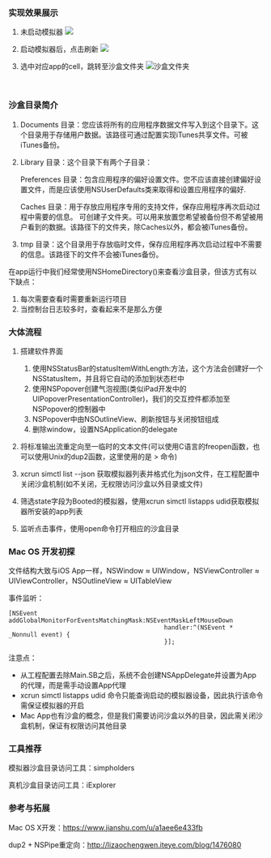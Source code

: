 ### 实现效果展示

1. 未启动模拟器   ![](https://ws4.sinaimg.cn/large/006tKfTcgy1ft1pvtridbj302s036wed.jpg) 

2. 启动模拟器后，点击刷新   ![](https://ws1.sinaimg.cn/large/006tKfTcgy1ft1py3xhpfj302s033wed.jpg)

3. 选中对应app的cell，跳转至沙盒文件夹   ![沙盒文件夹](https://ws1.sinaimg.cn/large/006tKfTcgy1frbv2pxllgj305k035wf0.jpg)

   ​    
### 沙盒目录简介

1. Documents 目录：您应该将所有的应用程序数据文件写入到这个目录下。这个目录用于存储用户数据。该路径可通过配置实现iTunes共享文件。可被iTunes备份。 

2. Library 目录：这个目录下有两个子目录： 

   Preferences 目录：包含应用程序的偏好设置文件。您不应该直接创建偏好设置文件，而是应该使用NSUserDefaults类来取得和设置应用程序的偏好. 

   Caches 目录：用于存放应用程序专用的支持文件，保存应用程序再次启动过程中需要的信息。  可创建子文件夹。可以用来放置您希望被备份但不希望被用户看到的数据。该路径下的文件夹，除Caches以外，都会被iTunes备份。 

3. tmp 目录：这个目录用于存放临时文件，保存应用程序再次启动过程中不需要的信息。该路径下的文件不会被iTunes备份。 

在app运行中我们经常使用NSHomeDirectory()来查看沙盒目录，但该方式有以下缺点：

1. 每次需要查看时需要重新运行项目
2. 当控制台日志较多时，查看起来不是那么方便



### 大体流程

1. 搭建软件界面

   1. 使用NSStatusBar的statusItemWithLength:方法，这个方法会创建好一个NSStatusItem，并且将它自动的添加到状态栏中
   2. 使用NSPopover创建气泡视图(类似iPad开发中的UIPopoverPresentationController)，我们的交互控件都添加至NSPopover的控制器中
   3. NSPopover中由NSOutlineView、刷新按钮与关闭按钮组成
   4. 删除window，设置NSApplication的delegate
2. 将标准输出流重定向至一临时的文本文件(可以使用C语言的freopen函数，也可以使用Unix的dup2函数，这里使用的是 > 命令)
3. xcrun simctl list --json 获取模拟器列表并格式化为json文件，在工程配置中关闭沙盒机制(如不关闭，无权限访问沙盒以外目录或文件)
4. 筛选state字段为Booted的模拟器，使用xcrun simctl listapps udid获取模拟器所安装的app列表
5. 监听点击事件，使用open命令打开相应的沙盒目录


### Mac OS 开发初探

文件结构大致与iOS App一样，NSWindow  ≈ UIWindow，NSViewController ≈ UIViewController，NSOutlineView ≈ UITableView

事件监听：

```objc
[NSEvent addGlobalMonitorForEventsMatchingMask:NSEventMaskLeftMouseDown 
                                           handler:^(NSEvent * _Nonnull event) {
                                           }];
```

注意点：

- 从工程配置去除Main.SB之后，系统不会创建NSAppDelegate并设置为App的代理，而是需手动设置App代理
- xcrun simctl listapps udid 命令只能查询启动的模拟器设备，因此执行该命令需保证模拟器的开启
- Mac App也有沙盒的概念，但是我们需要访问沙盒以外的目录，因此需关闭沙盒机制，保证有权限访问其他目录



### 工具推荐

模拟器沙盒目录访问工具：simpholders

真机沙盒目录访问工具：iExplorer



### 参考与拓展

Mac OS X开发：https://www.jianshu.com/u/a1aee6e433fb

dup2 + NSPipe重定向：http://lizaochengwen.iteye.com/blog/1476080
